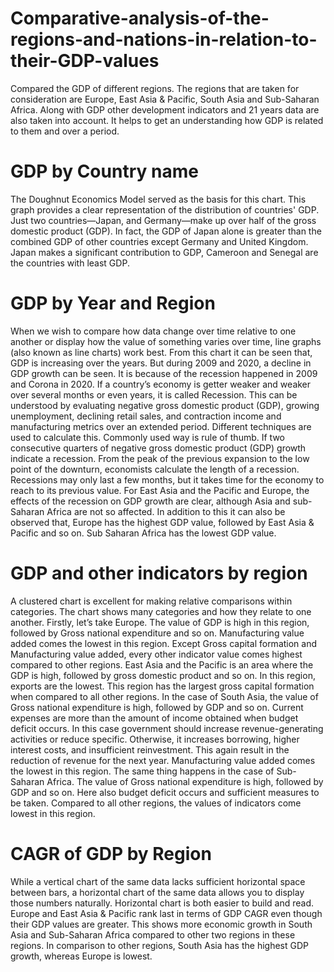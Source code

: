 # Comparative-analysis-of-the-regions-and-nations-in-relation-to-their-GDP-values
Compared the GDP of different regions. The regions that are taken for consideration are Europe, East Asia &amp; Pacific, South Asia and Sub-Saharan Africa. Along with GDP other development indicators and 21 years data are also taken into account. It helps to get an understanding how GDP is related to them and over a period.

# GDP by Country name

The Doughnut Economics Model served as the basis for this chart. This graph provides a clear representation of the distribution of countries' GDP. Just two countries—Japan, and Germany—make up over half of the gross domestic product (GDP). In fact, the GDP of Japan alone is greater than the combined GDP of other countries except Germany and United Kingdom. Japan makes a significant contribution to GDP, Cameroon and Senegal are the countries with least GDP.

# GDP by Year and Region
When we wish to compare how data change over time relative to one another or display how the value of something varies over time, line graphs (also known as line charts) work best. From this chart it can be seen that, GDP is increasing over the years. But during 2009 and 2020, a decline in GDP growth can be seen. It is because of the recession happened in 2009 and Corona in 2020. 
If a country’s economy is getter weaker and weaker over several months or even years, it is called Recession. This can be understood by evaluating negative gross domestic product (GDP), growing unemployment, declining retail sales, and contraction income and manufacturing metrics over an extended period. Different techniques are used to calculate this. Commonly used way is rule of thumb. If two consecutive quarters of negative gross domestic product (GDP) growth indicate a recession. From the peak of the previous expansion to the low point of the downturn, economists calculate the length of a recession. Recessions may only last a few months, but it takes time for the economy to reach to its previous value.
For East Asia and the Pacific and Europe, the effects of the recession on GDP growth are clear, although Asia and sub-Saharan Africa are not so affected.
In addition to this it can also be observed that, Europe has the highest GDP value, followed by East Asia & Pacific and so on. Sub Saharan Africa has the lowest GDP value.

# GDP and other indicators by region
A clustered chart is excellent for making relative comparisons within categories. The chart shows many categories and how they relate to one another. Firstly, let’s take Europe. The value of GDP is high in this region, followed by Gross national expenditure and so on. Manufacturing value added comes the lowest in this region. Except Gross capital formation and Manufacturing value added, every other indicator value comes highest compared to other regions. 
East Asia and the Pacific is an area where the GDP is high, followed by gross domestic product and so on. In this region, exports are the lowest. This region has the largest gross capital formation when compared to all other regions.
In the case of South Asia, the value of Gross national expenditure is high, followed by GDP and so on. Current expenses are more than the amount of income obtained when budget deficit occurs. In this case government should increase revenue-generating activities or reduce specific. Otherwise, it increases borrowing, higher interest costs, and insufficient reinvestment. This again result in the reduction of revenue for the next year. Manufacturing value added comes the lowest in this region.
The same thing happens in the case of Sub-Saharan Africa. The value of Gross national expenditure is high, followed by GDP and so on. Here also budget deficit occurs and sufficient measures to be taken. Compared to all other regions, the values of indicators come lowest in this region.

# CAGR of GDP by Region
While a vertical chart of the same data lacks sufficient horizontal space between bars, a horizontal chart of the same data allows you to display those numbers naturally. Horizontal chart is both easier to build and read. Europe and East Asia & Pacific rank last in terms of GDP CAGR even though their GDP values are greater. This shows more economic growth in South Asia and Sub-Saharan Africa compared to other two regions in these regions. In comparison to other regions, South Asia has the highest GDP growth, whereas Europe is lowest.

